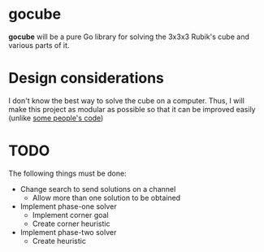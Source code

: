 # gocube

**gocube** will be a pure Go library for solving the 3x3x3 Rubik's cube and various parts of it.

# Design considerations

I don't know the best way to solve the cube on a computer. Thus, I will make this project as modular as possible so that it can be improved easily (unlike [some people's code](https://github.com/lgarron/shuang-chen-projects/blob/dee5de0485d20b6f7759e11b5aef248d9e0f2dda/min2phase-java/src/CoordCube.java#L225))

# TODO

The following things must be done:

 * Change search to send solutions on a channel
   * Allow more than one solution to be obtained
 * Implement phase-one solver
   * Implement corner goal
   * Create corner heuristic
 * Implement phase-two solver
   * Create heuristic 
